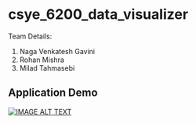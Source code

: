 # csye_6200_data_visualizer

Team Details:
1. Naga Venkatesh Gavini
2. Rohan Mishra
3. Milad Tahmasebi

## Application Demo

[![IMAGE ALT TEXT](http://img.youtube.com/vi/KaC8bXXCvW4/0.jpg)](https://www.youtube.com/watch?v=KaC8bXXCvW4&t=1s&ab_channel=NagaVenkateshGavini "Data Visualizer")
